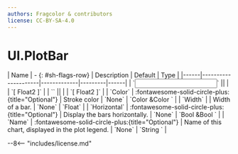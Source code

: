 ```yaml
---
authors: Fragcolor & contributors
license: CC-BY-SA-4.0
---
```



# UI.PlotBar

<div class="sh-parameters" markdown="1">
| Name | - {: #sh-flags-row} | Description | Default | Type |
|------|---------------------|-------------|---------|------|
| `<input>` || | | `[ Float2 ]` |
| `<output>` || | | `[ Float2 ]` |
| `Color` | :fontawesome-solid-circle-plus:{title="Optional"}  | Stroke color | `None` | `Color &Color ` |
| `Width` |  | Width of a bar. | `None` | `Float` |
| `Horizontal` | :fontawesome-solid-circle-plus:{title="Optional"}  | Display the bars horizontally. | `None` | `Bool &Bool ` |
| `Name` | :fontawesome-solid-circle-plus:{title="Optional"}  | Name of this chart, displayed in the plot legend. | `None` | `String ` |

</div>



--8<-- "includes/license.md"
